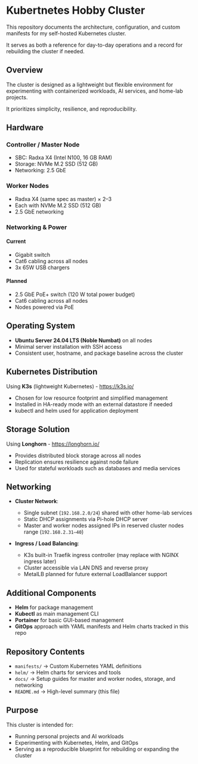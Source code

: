 # Kubertnetes Hobby Cluster

This repository documents the architecture, configuration, and custom manifests for my self-hosted Kubernetes cluster.

It serves as both a reference for day-to-day operations and a record for rebuilding the cluster if needed.

## Overview

The cluster is designed as a lightweight but flexible environment for experimenting with containerized workloads, AI services, and home-lab projects.

It prioritizes simplicity, resilience, and reproducibility.

## Hardware

### Controller / Master Node  
- SBC: Radxa X4 (Intel N100, 16 GB RAM)  
- Storage: NVMe M.2 SSD (512 GB)  
- Networking: 2.5 GbE

### Worker Nodes  
- Radxa X4 (same spec as master) × 2–3  
- Each with NVMe M.2 SSD (512 GB)
- 2.5 GbE networking

### Networking & Power

#### Current
- Gigabit switch
- Cat6 cabling across all nodes
- 3x 65W USB chargers

#### Planned
- 2.5 GbE PoE+ switch (120 W total power budget)  
- Cat6 cabling across all nodes  
- Nodes powered via PoE

## Operating System

- **Ubuntu Server 24.04 LTS (Noble Numbat)** on all nodes  
- Minimal server installation with SSH access  
- Consistent user, hostname, and package baseline across the cluster

## Kubernetes Distribution

Using **K3s** (lightweight Kubernetes) - https://k3s.io/
- Chosen for low resource footprint and simplified management  
- Installed in HA-ready mode with an external datastore if needed  
- kubectl and helm used for application deployment

## Storage Solution

Using **Longhorn** - https://longhorn.io/
- Provides distributed block storage across all nodes  
- Replication ensures resilience against node failure  
- Used for stateful workloads such as databases and media services

## Networking

- **Cluster Network**:  
  - Single subnet (`192.168.2.0/24`) shared with other home-lab services  
  - Static DHCP assignments via Pi-hole DHCP server  
  - Master and worker nodes assigned IPs in reserved cluster nodes range (`192.168.2.31–40`)

- **Ingress / Load Balancing**:  
  - K3s built-in Traefik ingress controller (may replace with NGINX ingress later)  
  - Cluster accessible via LAN DNS and reverse proxy  
  - MetalLB planned for future external LoadBalancer support

## Additional Components

- **Helm** for package management  
- **Kubectl** as main management CLI  
- **Portainer** for basic GUI-based management  
- **GitOps** approach with YAML manifests and Helm charts tracked in this repo  

## Repository Contents

- `manifests/` → Custom Kubernetes YAML definitions  
- `helm/` → Helm charts for services and tools  
- `docs/` → Setup guides for master and worker nodes, storage, and networking  
- `README.md` → High-level summary (this file)

## Purpose

This cluster is intended for:  
- Running personal projects and AI workloads  
- Experimenting with Kubernetes, Helm, and GitOps  
- Serving as a reproducible blueprint for rebuilding or expanding the cluster

